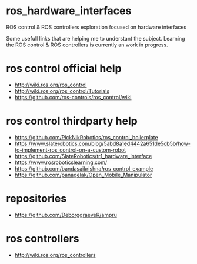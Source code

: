 # ros_hardware_interfaces
ROS control &amp; ROS controllers exploration focused on hardware interfaces

Some usefull links that are helping me to understant the subject.
Learning the ROS control &amp; ROS controllers is currently an work in progress.

# ros control official help
- http://wiki.ros.org/ros_control
- http://wiki.ros.org/ros_control/Tutorials
- https://github.com/ros-controls/ros_control/wiki

# ros control thirdparty help
- https://github.com/PickNikRobotics/ros_control_boilerplate
- https://www.slaterobotics.com/blog/5abd8a1ed4442a651de5cb5b/how-to-implement-ros_control-on-a-custom-robot
- https://github.com/SlateRobotics/tr1_hardware_interface
- https://www.rosroboticslearning.com/
- https://github.com/bandasaikrishna/ros_control_example
- https://github.com/panagelak/Open_Mobile_Manipulator

# repositories
- https://github.com/DeborggraeveR/ampru

# ros controllers
- http://wiki.ros.org/ros_controllers
